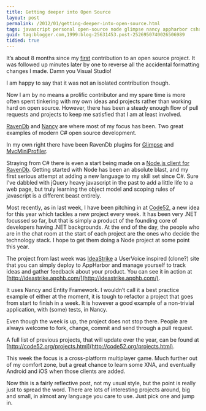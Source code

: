 ```yaml
---
title: Getting deeper into Open Source
layout: post
permalink: /2012/01/getting-deeper-into-open-source.html
tags: javascript personal open-source node glimpse nancy appharbor csharp dotnet
guid: tag:blogger.com,1999:blog-25631453.post-2526950740026506989
tidied: true
---
```


It’s about 8 months since my [first](https://github.com/csainty/ravendb/commit/852a65cf300fa86a6ec69ee61f63b1841333bddf) contribution to an open source project. It was followed up minutes later by one to reverse all the accidental formatting changes I made. Damn you Visual Studio! 

<!-- more -->
 
I am happy to say that it was not an isolated contribution though.  
 
Now I am by no means a prolific contributor and my spare time is more often spent tinkering with my own ideas and projects rather than working hard on open source. However, there has been a steady enough flow of pull requests and projects to keep me satisfied that I am at least involved.  
 
[RavenDb](https://github.com/ravendb/ravendb) and [Nancy](https://github.com/NancyFx/Nancy) are where most of my focus has been. Two great examples of modern C# open source development.  
 
In my own right there have been RavenDb plugins for [Glimpse](https://github.com/csainty/Glimpse.RavenDb) and [MvcMiniProfiler](https://github.com/csainty/MvcMiniProfiler.RavenDb).  
 
Straying from C# there is even a start being made on a [Node.js client for RavenDb](https://github.com/csainty/node-raven). Getting started with Node has been an absolute blast, and my first serious attempt at adding a new language to my skill set since C#. Sure I’ve dabbled with jQuery heavy javascript in the past to add a little life to a web page, but truly learning the object model and scoping rules of javascript is a different beast entirely.  
 
Most recently, as in last week, I have been pitching in at [Code52](http://code52.org/), a new idea for this year which tackles a new project every week. It has been very .NET focussed so far, but that is simply a product of the founding core of developers having .NET backgrounds. At the end of the day, the people who are in the chat room at the start of each project are the ones who decide the technology stack. I hope to get them doing a Node project at some point this year.  
 
The project from last week was [IdeaStrike](https://github.com/Code52/Ideastrike) a UserVoice inspired (clone?) site that you can simply deploy to AppHarbor and manage yourself to track ideas and gather feedback about your product. You can see it in action at [http://ideastrike.apphb.com/](http://ideastrike.apphb.com/).  
 
It uses Nancy and Entity Framework. I wouldn’t call it a best practice example of either at the moment, it is tough to refactor a project that goes from start to finish in a week. It is however a good example of a non-trivial application, with (some) tests, in Nancy.  
 
Even though the week is up, the project does not stop there. People are always welcome to fork, change, commit and send through a pull request.  
 
A full list of previous projects, that will update over the year, can be found at [http://code52.org/projects.html](http://code52.org/projects.html).  
 
This week the focus is a cross-platform multiplayer game. Much further out of my comfort zone, but a great chance to learn some XNA, and eventually Android and iOS when those clients are added.  
 
Now this is a fairly reflective post, not my usual style, but the point is really just to spread the word. There are lots of interesting projects around, big and small, in almost any language you care to use. Just pick one and jump in.  
  
